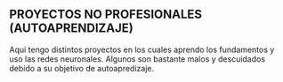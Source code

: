 ## PROYECTOS NO PROFESIONALES (AUTOAPRENDIZAJE)
Aqui tengo distintos proyectos en los cuales aprendo los fundamentos y uso las redes neuronales. 
Algunos son bastante malos y descuidados debido a su objetivo de autoapredizaje.
